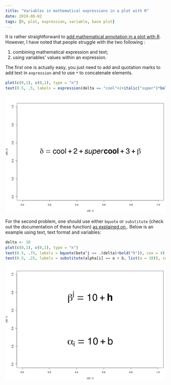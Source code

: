 ```yaml
---
title: "Variables in mathematical expressions in a plot with R"
date: 2019-08-02
tags: [R, plot, expression, variable, base plot]
---
```


It is rather straightforward to [add mathematical annotation in a plot with R](https://stat.ethz.ch/R-manual/R-devel/library/grDevices/html/plotmath.html). However, I have noted that people struggle with the two following :

1. combining mathematical expression and text;
2. using variables' values within an expression.

The first one is actually easy, you just need to add and quotation marks to add text in `expression` and to use `*` to concatenate elements.

```R
plot(c(0,1), c(0,1), type = "n")
text(0.5, .5, labels = expression(delta == "cool"+2+italic("super")*bold("cool")+3+beta), cex = 3)
```

![](./assets/expression.png)

For the second problem, one should use either `bquote` or `substitute` (check out the documentation of these function) [as explained on <i class="fa fa-stack-overflow" aria-hidden="true"></i>](https://stackoverflow.com/questions/14074260/using-an-expression-in-plot-text-printing-the-value-of-a-variable-rather-than?lq=1). Below is an example using text, text format and variables:


```R
delta <- 10
plot(c(0,1), c(0,1), type = "n")
text(0.5, .75, labels = bquote(beta^j == .(delta)+bold("h")), cex = 4)
text(0.5, .25, labels = substitute(alpha[i] == a + b, list(a = 10)), cex = 4)
```

![](./assets/bquote.png)
